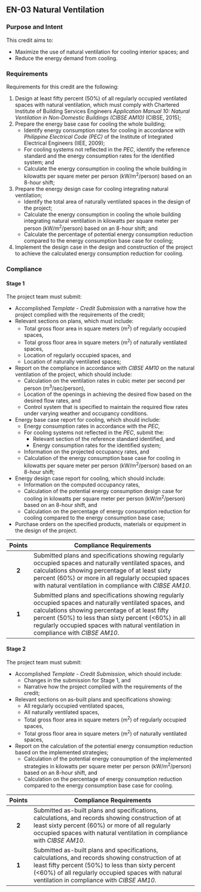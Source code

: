 ## EN-03  Natural Ventilation

### Purpose and Intent
This credit aims to:

* Maximize the use of natural ventilation for cooling interior spaces; and
* Reduce the energy demand from cooling.

### Requirements
Requirements for this credit are the following:

1. Design at least fifty percent (50%) of all regularly occupied ventilated spaces with natural ventilation, which must comply with Chartered Institute of Building Services Engineers _Application Manual 10: Natural Ventilation in Non-Domestic Buildings (CIBSE AM10)_ (CIBSE, 2015);
2. Prepare the energy base case for cooling the whole building;
    * Identify energy consumption rates for cooling in accordance with _Philippine Electrical Code (PEC)_ of the Institute of Integrated Electrical Engineers (IIEE, 2009);
    * For cooling systems not reflected in the _PEC_, identify the reference standard and the energy consumption rates for the identified system; and
    * Calculate the energy consumption in cooling the whole building in kilowatts per square meter per person (kW/m<sup>2</sup>/person) based on an 8-hour shift;
3. Prepare the energy design case for cooling integrating natural ventilation;
    * Identify the total area of naturally ventilated spaces in the design of the project;
    * Calculate the energy consumption in cooling the whole building integrating natural ventilation in kilowatts per square meter per person (kW/m<sup>2</sup>/person) based on an 8-hour shift; and
    * Calculate the percentage of potential energy consumption reduction compared to the energy consumption base case for cooling;
4. Implement the design case in the design and construction of the project to achieve the calculated energy consumption reduction for cooling.

### Compliance
#### Stage 1
The project team must submit:

* Accomplished _Template - Credit Submission_ with a narrative how the project complied with the requirements of the credit;
* Relevant sections on plans, which must include:
    * Total gross floor area in square meters (m<sup>2</sup>) of regularly occupied spaces,
    * Total gross floor area in square meters (m<sup>2</sup>) of naturally ventilated spaces,
    * Location of regularly occupied spaces, and
    * Location of naturally ventilated spaces;
* Report on the compliance in accordance with _CIBSE AM10_ on the natural ventilation of the project, which should include:
    * Calculation on the ventilation rates in cubic meter per second per person (m<sup>3</sup>/sec/person),
    * Location of the openings in achieving the desired flow based on the desired flow rates, and
    * Control system that is specified to maintain the required flow rates under varying weather and occupancy conditions.
* Energy base case report for cooling, which should include:
    * Energy consumption rates in accordance with the _PEC_,
    * For cooling systems not reflected in the _PEC_, submit the:
        * Relevant section of the reference standard identified, and
        * Energy consumption rates for the identified system;
    * Information on the projected occupancy rates, and
    * Calculation of the energy consumption base case for cooling in kilowatts per square meter per person (kW/m<sup>2</sup>/person) based on an 8-hour shift;
* Energy design case report for cooling, which should include:
    * Information on the computed occupancy rates,
    * Calculation of the potential energy consumption design case for cooling in kilowatts per square meter per person (kW/m<sup>2</sup>/person) based on an 8-hour shift, and
    * Calculation on the percentage of energy consumption reduction for cooling compared to the energy consumption base case;
* Purchase orders on the specified products, materials or equipment in the design of the project.

| Points | Compliance Requirements |
|:------:| ------------------------|
| **2**  | Submitted plans and specifications showing regularly occupied spaces and naturally ventilated spaces, and calculations showing percentage of at least sixty percent (60%) or more in all regularly occupied spaces with natural ventilation in compliance with _CIBSE AM10_. |
| **1**  | Submitted plans and specifications showing regularly occupied spaces and naturally ventilated spaces, and calculations showing percentage of at least fifty percent (50%) to less than sixty percent (<60%) in all regularly occupied spaces with natural ventilation in compliance with _CIBSE AM10_. |

#### Stage 2
The project team must submit:

* Accomplished _Template - Credit Submission_, which should include:
    * Changes in the submission for Stage 1, and
    * Narrative how the project complied with the requirements of the credit;
* Relevant sections on as-built plans and specifications showing:
    * All regularly occupied ventilated spaces,
    * All naturally ventilated spaces,
    * Total gross floor area in square meters (m<sup>2</sup>) of regularly occupied spaces,
    * Total gross floor area in square meters (m<sup>2</sup>) of naturally ventilated spaces,
* Report on the calculation of the potential energy consumption reduction based on the implemented strategies;
    * Calculation of the potential energy consumption of the implemented strategies in kilowatts per square meter per person (kW/m<sup>2</sup>/person) based on an 8-hour shift, and
    * Calculation on the percentage of energy consumption reduction compared to the energy consumption base case for cooling.

| Points | Compliance Requirements |
|:------:| ------------------------|
| **2**  | Submitted as-built plans and specifications, calculations, and records showing construction of at least sixty percent (60%) or more of all regularly occupied spaces with natural ventilation in compliance with _CIBSE AM10_. |
| **1**  | Submitted as-built plans and specifications, calculations, and records showing construction of at least fifty percent (50%) to less than sixty percent (<60%) of all regularly occupied spaces with natural ventilation in compliance with _CIBSE AM10_. |
